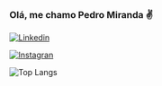 ### Olá, me chamo Pedro Miranda ✌️


[![Linkedin](https://img.shields.io/badge/LinkedIn-0077B5?style=for-the-badge&logo=linkedin&logoColor=white)](https://www.linkedin.com/in/pedro-miranda-58a79b19b/)

[![Instagran](https://img.shields.io/badge/Instagram-E4405F?style=for-the-badge&logo=instagram&logoColor=white)](https://www.instagram.com.br/pedro5miranda)

![Top Langs](https://github-readme-stats.vercel.app/api/top-langs/?username=Pmirandadev&hide_progress=true)
